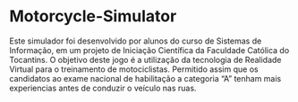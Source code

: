 # Motorcycle-Simulator
Este simulador foi desenvolvido por alunos do curso de Sistemas de Informação, em um projeto de Iniciação Científica da Faculdade Católica do Tocantins.  O objetivo deste jogo é a utilização da tecnologia de Realidade Virtual para o treinamento de motociclistas. Permitido assim que os candidatos ao exame nacional de habilitação a categoria “A” tenham mais experiencias antes de conduzir o veículo nas ruas. 
